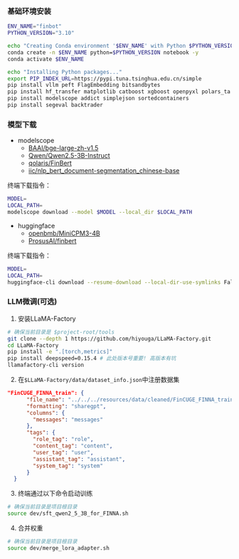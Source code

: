 ### 基础环境安装

```bash
ENV_NAME="finbot"
PYTHON_VERSION="3.10"

echo "Creating Conda environment '$ENV_NAME' with Python $PYTHON_VERSION..."
conda create -n $ENV_NAME python=$PYTHON_VERSION notebook -y
conda activate $ENV_NAME

echo "Installing Python packages..."
export PIP_INDEX_URL=https://pypi.tuna.tsinghua.edu.cn/simple
pip install vllm peft FlagEmbedding bitsandbytes
pip install hf_transfer matplotlib catboost xgboost openpyxl polars_ta
pip install modelscope addict simplejson sortedcontainers
pip install segeval backtrader
```


### 模型下载

- modelscope
    - [BAAI/bge-large-zh-v1.5](https://modelscope.cn/models/AI-ModelScope/bge-large-zh-v1.5)
    - [Qwen/Qwen2.5-3B-Instruct](https://modelscope.cn/models/Qwen/Qwen2.5-3B-Instruct)
    - [qolaris/FinBert](https://modelscope.cn/models/qolaris/FinBert)
    - [iic/nlp_bert_document-segmentation_chinese-base](https://modelscope.cn/models/iic/nlp_bert_document-segmentation_chinese-base/summary)  

终端下载指令：
```bash
MODEL=
LOCAL_PATH=
modelscope download --model $MODEL --local_dir $LOCAL_PATH
```

- huggingface
    - [openbmb/MiniCPM3-4B]()
    - [ProsusAI/finbert]()  

终端下载指令：
```bash
MODEL=
LOCAL_PATH=
huggingface-cli download --resume-download --local-dir-use-symlinks False $MODEL --local-dir $LOCAL_PATH
```

### LLM微调(可选)

1. 安装LLaMA-Factory

```bash
# 确保当前目录是 $project-root/tools
git clone --depth 1 https://github.com/hiyouga/LLaMA-Factory.git
cd LLaMA-Factory
pip install -e ".[torch,metrics]"
pip install deepspeed=0.15.4 # 此处版本号重要! 高版本有坑
llamafactory-cli version
```

2. 在`$LLaMA-Factory/data/dataset_info.json`中注册数据集

```json
"FinCUGE_FINNA_train": {
      "file_name": "../../../resources/data/cleaned/FinCUGE_FINNA_train.jsonl",
      "formatting": "sharegpt",
      "columns": {
        "messages": "messages"
      },
      "tags": {
        "role_tag": "role",
        "content_tag": "content",
        "user_tag": "user",
        "assistant_tag": "assistant",
        "system_tag": "system"
      }
  }
```

3. 终端通过以下命令启动训练

```bash
# 确保当前目录是项目根目录
source dev/sft_qwen2_5_3B_for_FINNA.sh
```

4. 合并权重

```bash
# 确保当前目录是项目根目录
source dev/merge_lora_adapter.sh
```